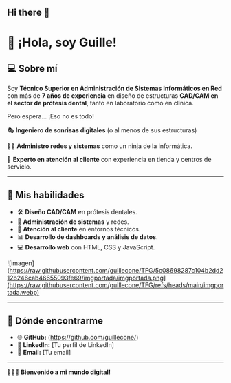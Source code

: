 ## Hi there 👋
# 🚀 ¡Hola, soy Guille!

## 💻 Sobre mí

Soy **Técnico Superior en Administración de Sistemas Informáticos en Red** con más de **7 años de experiencia** en diseño de estructuras **CAD/CAM en el sector de prótesis dental**, tanto en laboratorio como en clínica.

Pero espera... ¡Eso no es todo!

🎭 **Ingeniero de sonrisas digitales** (o al menos de sus estructuras)

👨‍💻 **Administro redes y sistemas** como un ninja de la informática.

👥 **Experto en atención al cliente** con experiencia en tienda y centros de servicio.

---
## 🌟 Mis habilidades

- 🛠️ **Diseño CAD/CAM** en prótesis dentales.
- 💪 **Administración de sistemas** y redes.
- 🌟 **Atención al cliente** en entornos técnicos.
- 📊 **Desarrollo de dashboards y análisis de datos**.
- 💻 **Desarrollo web** con HTML, CSS y JavaScript.


![imagen](https://raw.githubusercontent.com/guillecone/TFG/5c08698287c104b2dd212b246cab46655093fe69/imgportada/imgportada.png](https://raw.githubusercontent.com/guillecone/TFG/refs/heads/main/imgportada.webp)

---
## 📡 Dónde encontrarme

- 🌐 **GitHub:** (https://github.com/guillecone/)
- 👥 **LinkedIn:** [Tu perfil de LinkedIn]
- 📧 **Email:** [Tu email]

---
💪💡🎉 **Bienvenido a mi mundo digital!**

